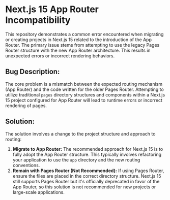 # Next.js 15 App Router Incompatibility

This repository demonstrates a common error encountered when migrating or creating projects in Next.js 15 related to the introduction of the App Router.  The primary issue stems from attempting to use the legacy Pages Router structure with the new App Router architecture.  This results in unexpected errors or incorrect rendering behaviors.

## Bug Description:

The core problem is a mismatch between the expected routing mechanism (App Router) and the code written for the older Pages Router. Attempting to utilize traditional `pages` directory structures and components within a Next.js 15 project configured for App Router will lead to runtime errors or incorrect rendering of pages.

## Solution:

The solution involves a change to the project structure and approach to routing:

1. **Migrate to App Router:**  The recommended approach for Next.js 15 is to fully adopt the App Router structure.  This typically involves refactoring your application to use the `app` directory and the new routing conventions. 
2. **Remain with Pages Router (Not Recommended):** If using Pages Router, ensure the files are placed in the correct directory structure.  Next.js 15 still supports Pages Router but it's officially deprecated in favor of the App Router, so this solution is not recommended for new projects or large-scale applications. 